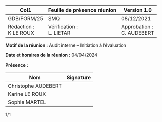 |Col1|Feuille de présence réunion|Version 1.0|
|---|---|---|
|GDB/FORM/25|SMQ|08/12/2021|
|Rédaction :<br>K LE ROUX|Vérification :<br>L. LIETAR|Approbation :<br>C. AUDEBERT|


**Motif de la réunion :** Audit interne – Initiation à l’évaluation

**Date et horaires de la réunion :** 04/04/2024

**Présence :**


|Nom|Signature|
|---|---|
|Christophe AUDEBERT||
|Karine LE ROUX||
|Sophie MARTEL||


1/1


